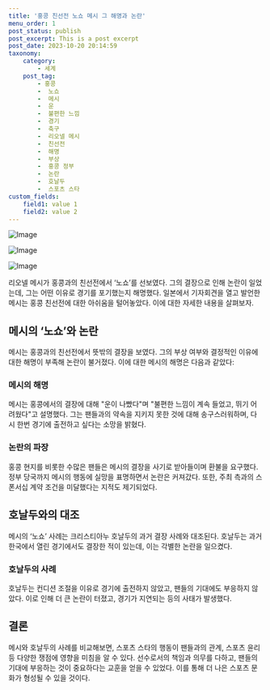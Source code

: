 ```yaml
---
title: '홍콩 친선전 노쇼 메시 그 해명과 논란'
menu_order: 1
post_status: publish
post_excerpt: This is a post excerpt
post_date: 2023-10-20 20:14:59
taxonomy:
    category:
        - 세계
    post_tag:
        - 홍콩
        -  노쇼
        -  메시
        -  운
        -  불편한 느낌
        -  경기
        -  축구
        -  리오넬 메시
        -  친선전
        -  해명
        -  부상
        -  홍콩 정부
        -  논란
        -  호날두
        -  스포츠 스타
custom_fields:
    field1: value 1
    field2: value 2
---
```


![Image](https://imgnews.pstatic.net/image/081/2024/02/06/0003428991_001_20240206221403355.jpg?type=w647)

![Image](https://imgnews.pstatic.net/image/081/2024/02/06/0003428991_002_20240206221403390.jpg?type=w647)

![Image](https://imgnews.pstatic.net/image/081/2024/02/06/0003428991_003_20240206221403439.jpg?type=w647)


리오넬 메시가 홍콩과의 친선전에서 ‘노쇼’를 선보였다. 그의 결장으로 인해 논란이 일었는데, 그는 어떤 이유로 경기를 포기했는지 해명했다. 일본에서 기자회견을 열고 발언한 메시는 홍콩 친선전에 대한 아쉬움을 털어놓았다. 이에 대한 자세한 내용을 살펴보자.

## 메시의 ‘노쇼’와 논란

메시는 홍콩과의 친선전에서 뜻밖의 결장을 보였다. 그의 부상 여부와 결정적인 이유에 대한 해명이 부족해 논란이 불거졌다. 이에 대한 메시의 해명은 다음과 같았다:

### 메시의 해명

메시는 홍콩에서의 결장에 대해 "운이 나빴다"며 "불편한 느낌이 계속 들었고, 뛰기 어려웠다"고 설명했다. 그는 팬들과의 약속을 지키지 못한 것에 대해 송구스러워하며, 다시 한번 경기에 출전하고 싶다는 소망을 밝혔다.

### 논란의 파장

홍콩 현지를 비롯한 수많은 팬들은 메시의 결장을 사기로 받아들이며 환불을 요구했다. 정부 당국까지 메시의 행동에 실망을 표명하면서 논란은 커져갔다. 또한, 주최 측과의 스폰서십 계약 조건을 미달했다는 지적도 제기되었다.

## 호날두와의 대조

메시의 ‘노쇼’ 사례는 크리스티아누 호날두의 과거 결장 사례와 대조된다. 호날두는 과거 한국에서 열린 경기에서도 결장한 적이 있는데, 이는 각별한 논란을 일으켰다. 

### 호날두의 사례

호날두는 컨디션 조절을 이유로 경기에 출전하지 않았고, 팬들의 기대에도 부응하지 않았다. 이로 인해 더 큰 논란이 터졌고, 경기가 지연되는 등의 사태가 발생했다.

## 결론

메시와 호날두의 사례를 비교해보면, 스포츠 스타의 행동이 팬들과의 관계, 스포츠 윤리 등 다양한 쟁점에 영향을 미침을 알 수 있다. 선수로서의 책임과 의무를 다하고, 팬들의 기대에 부응하는 것이 중요하다는 교훈을 얻을 수 있었다. 이를 통해 더 나은 스포츠 문화가 형성될 수 있을 것이다.

